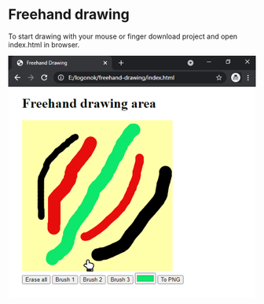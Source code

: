 # Freehand drawing

To start drawing with your mouse or finger download project and open index.html in browser.

![Freehand Drawing](screen.png)
